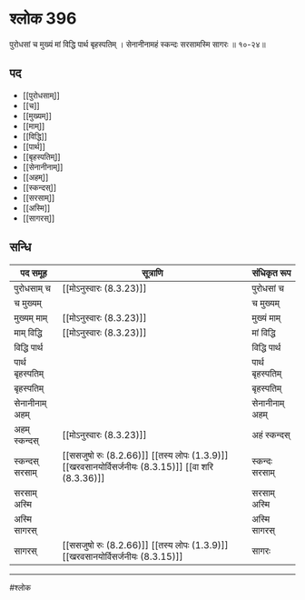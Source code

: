 # श्लोक 396

पुरोधसां च मुख्यं मां विद्धि पार्थ बृहस्पतिम् ।
सेनानीनामहं स्कन्दः सरसामस्मि सागरः ॥ १०-२४॥


## पद 

- [[पुरोधसाम्]]
- [[च]]
- [[मुख्यम्]]
- [[माम्]]
- [[विद्धि]]
- [[पार्थ]]
- [[बृहस्पतिम्]]
- [[सेनानीनाम्]]
- [[अहम्]]
- [[स्कन्दस्]]
- [[सरसाम्]]
- [[अस्मि]]
- [[सागरस्]]

## सन्धि

| पद समूह | सूत्राणि | संधिकृत रूप |
| ----- | ----- | ----- |
| पुरोधसाम् च |  [[मोऽनुस्वारः (8.3.23)]] | पुरोधसां च |
| च मुख्यम् |  | च मुख्यम् |
| मुख्यम् माम् |  [[मोऽनुस्वारः (8.3.23)]] | मुख्यं माम् |
| माम् विद्धि |  [[मोऽनुस्वारः (8.3.23)]] | मां विद्धि |
| विद्धि पार्थ |  | विद्धि पार्थ |
| पार्थ बृहस्पतिम् |  | पार्थ बृहस्पतिम् |
| बृहस्पतिम् |  | बृहस्पतिम् |
| सेनानीनाम् अहम् |  | सेनानीनाम् अहम् |
| अहम् स्कन्दस् |  [[मोऽनुस्वारः (8.3.23)]] | अहं स्कन्दस् |
| स्कन्दस् सरसाम् |  [[ससजुषो रुः (8.2.66)]] [[तस्य लोपः (1.3.9)]] [[खरवसानयोर्विसर्जनीयः (8.3.15)]] [[वा शरि (8.3.36)]] | स्कन्दः सरसाम् |
| सरसाम् अस्मि |  | सरसाम् अस्मि |
| अस्मि सागरस् |  | अस्मि सागरस् |
| सागरस् |  [[ससजुषो रुः (8.2.66)]] [[तस्य लोपः (1.3.9)]] [[खरवसानयोर्विसर्जनीयः (8.3.15)]] | सागरः |


---

#श्लोक